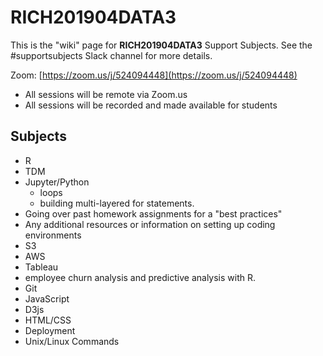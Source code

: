 # RICH201904DATA3

This is the "wiki" page for **RICH201904DATA3** Support Subjects. See the #supportsubjects Slack channel for more details.

Zoom: [https://zoom.us/j/524094448](https://zoom.us/j/524094448)

* All sessions will be remote via Zoom.us
* All sessions will be recorded and made available for students

## Subjects

* R
* TDM
* Jupyter/Python 
	* loops 
	* building multi-layered for statements. 
*  Going over past homework assignments for a "best practices"
* Any additional resources or information on setting up coding environments
* S3
* AWS
* Tableau
* employee churn analysis and predictive analysis with R.
* Git
* JavaScript
* D3js
* HTML/CSS
* Deployment
* Unix/Linux Commands
<!--stackedit_data:
eyJoaXN0b3J5IjpbLTExNTYyMjY3MDNdfQ==
-->